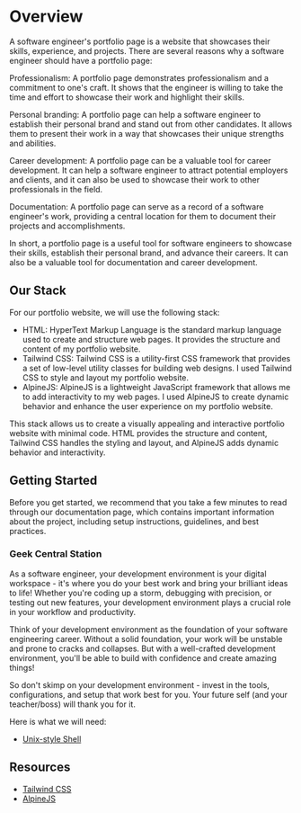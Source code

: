 # Overview

A software engineer's portfolio page is a website that showcases their skills, experience, and projects. There are several reasons why a software engineer should have a portfolio page:

Professionalism: A portfolio page demonstrates professionalism and a commitment to one's craft. It shows that the engineer is willing to take the time and effort to showcase their work and highlight their skills.

Personal branding: A portfolio page can help a software engineer to establish their personal brand and stand out from other candidates. It allows them to present their work in a way that showcases their unique strengths and abilities.

Career development: A portfolio page can be a valuable tool for career development. It can help a software engineer to attract potential employers and clients, and it can also be used to showcase their work to other professionals in the field.

Documentation: A portfolio page can serve as a record of a software engineer's work, providing a central location for them to document their projects and accomplishments.

In short, a portfolio page is a useful tool for software engineers to showcase their skills, establish their personal brand, and advance their careers. It can also be a valuable tool for documentation and career development.

## Our Stack

For our portfolio website, we will use the following stack:

-   HTML: HyperText Markup Language is the standard markup language used to create and structure web pages. It provides the structure and content of my portfolio website.
-   Tailwind CSS: Tailwind CSS is a utility-first CSS framework that provides a set of low-level utility classes for building web designs. I used Tailwind CSS to style and layout my portfolio website.
-   AlpineJS: AlpineJS is a lightweight JavaScript framework that allows me to add interactivity to my web pages. I used AlpineJS to create dynamic behavior and enhance the user experience on my portfolio website.

This stack allows us to create a visually appealing and interactive portfolio website with minimal code. HTML provides the structure and content, Tailwind CSS handles the styling and layout, and AlpineJS adds dynamic behavior and interactivity.

## Getting Started

Before you get started, we recommend that you take a few minutes to read through our documentation page, which contains important information about the project, including setup instructions, guidelines, and best practices.

### Geek Central Station

As a software engineer, your development environment is your digital workspace - it's where you do your best work and bring your brilliant ideas to life! Whether you're coding up a storm, debugging with precision, or testing out new features, your development environment plays a crucial role in your workflow and productivity.

Think of your development environment as the foundation of your software engineering career. Without a solid foundation, your work will be unstable and prone to cracks and collapses. But with a well-crafted development environment, you'll be able to build with confidence and create amazing things!

So don't skimp on your development environment - invest in the tools, configurations, and setup that work best for you. Your future self (and your teacher/boss) will thank you for it.

Here is what we will need:

-   [Unix-style Shell](shell.md)

## Resources

-   [Tailwind CSS](https://tailwindcss.com/docs)
-   [AlpineJS](https://alpinejs.dev/)
